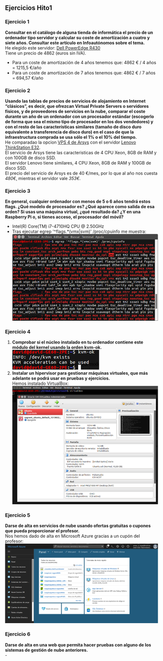 ## Ejercicios Hito1

### Ejercicio 1
**Consultar en el catálogo de alguna tienda de informática el precio de un ordenador tipo servidor y calcular su coste de amortización a cuatro y siete años. Consultar este artículo en Infoautónomos sobre el tema.**  
He elegido este servidor: [Dell PowerEdge R430](http://www.dell.com/es/empresas/p/poweredge-r430/pd?oc=dsper430&model_id=poweredge-r430)  
Tiene un precio de 4862 (euros sin IVA).  
- Para un coste de amortización de 4 años tenemos que:
4862 € / 4 años = 1215,5 €/año   
- Para un coste de amortización de 7 años tenemos que:
4862 € / 7 años = 694,57 €/año  

### Ejercicio 2
**Usando las tablas de precios de servicios de alojamiento en Internet “clásicos”, es decir, que ofrezcan Virtual Private Servers o servidores físicos, y de proveedores de servicios en la nube, comparar el coste durante un año de un ordenador con un procesador estándar (escogerlo de forma que sea el mismo tipo de procesador en los dos vendedores) y con el resto de las características similares (tamaño de disco duro equivalente a transferencia de disco duro) en el caso de que la infraestructura comprada se usa sólo el 1% o el 10% del tiempo.**  
He comparadao la opcion [VPS 4 de Arsys](https://www.arsys.es/servidores/vps?s=cpc&c=316967523&a=19256490003&gclid=CjwKEAjwu7LOBRDZ_MOHmpW6kW8SJABC19sY7NZDxQiYKiEFKNqbyc0JNWiLpuct0ck4DxJzyXIB-BoCBHLw_wcB) con el servidor [Lenovo ThinkStation E32](http://www.ebay.es/itm/Lenovo-ThinkStation-E32-SFF-Xeon-e3-1230v3-3-3ghz-8gb-RAM-128gb-SSD-K600-/372061303478?_trksid=p2141725.m3641.l6368).  
El servicio de Arsys tiene las caracteristicas de 4 CPU Xeon, 8GB de RAM y con 100GB de disco SSD.  
El servidor Lenovo tiene similares, 4 CPU Xeon, 8GB de RAM y 100GB de disco SSD.  
El precio del servicio de Arsys es de 40 €/mes, por lo que al año nos cuesta *480€*, mientras el servidor vale *353€*.  


### Ejercicio 3
**En general, cualquier ordenador con menos de 5 o 6 años tendrá estos flags. ¿Qué modelo de procesador es? ¿Qué aparece como salida de esa orden? Si usas una máquina virtual, ¿qué resultado da? ¿Y en una Raspberry Pi o, si tienes acceso, el procesador del móvil?**
- Intel(R) Core(TM) i7-4710HQ CPU @ 2.50GHz
- Tras ejecutar egrep '^flags.\*(vmx|svm)' /proc/cpuinfo me muestra:
![CapturaEjercicio3](./img/Captura1.png)


### Ejercicio 4
1. **Comprobar si el núcleo instalado en tu ordenador contiene este módulo del kernel usando la orden kvm-ok.**
![CapturaEjercicio4.1](./img/Captura2.png)
2. **Instalar un hipervisor para gestionar máquinas virtuales, que más adelante se podrá usar en pruebas y ejercicios.**  
Hemos instalado VirtualBox:  
![CapturaEjercicio4.2](./img/Captura3.png)


### Ejercicio 5
**Darse de alta en servicios de nube usando ofertas gratuitas o cupones que pueda proporcionar el profesor.**  
Nos hemos dado de alta en Microsoft Azure gracias a un cupón del profesor:  
![CapturaEjercicio5](./img/Captura4.png)


### Ejercicio 6
**Darse de alta en una web que permita hacer pruebas con alguno de los sistemas de gestión de nube anteriores.**  
\-  
